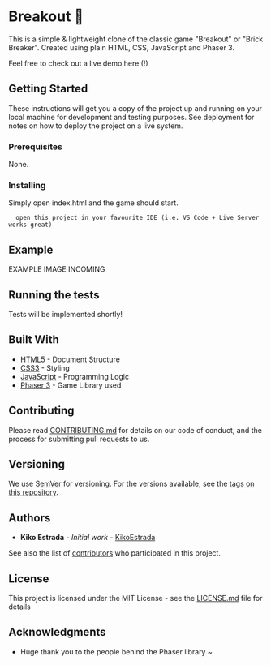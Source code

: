 # Breakout 🧱

This is a simple & lightweight clone of the classic game "Breakout" or "Brick Breaker". Created using plain HTML, CSS, JavaScript and Phaser 3.

Feel free to check out a live demo here (!)

## Getting Started

These instructions will get you a copy of the project up and running on your local machine for development and testing purposes. See deployment for notes on how to deploy the project on a live system.

### Prerequisites

None.


### Installing

Simply open index.html and the game should start.

```
  open this project in your favourite IDE (i.e. VS Code + Live Server works great)
```
## Example 
EXAMPLE IMAGE INCOMING

## Running the tests

Tests will be implemented shortly!

## Built With

* [HTML5](https://developer.mozilla.org/en-US/docs/Web/HTML) - Document Structure
* [CSS3](https://developer.mozilla.org/en-US/docs/Web/CSS) - Styling
* [JavaScript](https://developer.mozilla.org/en-US/docs/Web/JavaScript) - Programming Logic
* [Phaser 3](https://phaser.io/phaser3) - Game Library used

## Contributing

Please read [CONTRIBUTING.md](https://gist.github.com/PurpleBooth/b24679402957c63ec426) for details on our code of conduct, and the process for submitting pull requests to us.

## Versioning

We use [SemVer](http://semver.org/) for versioning. For the versions available, see the [tags on this repository](https://github.com/kk-o/Breakout-Clone/tags). 

## Authors

* **Kiko Estrada** - *Initial work* - [KikoEstrada](https://github.com/kk-o)

See also the list of [contributors](https://github.com/kk-o/Breakout-Clone/contributors) who participated in this project.

## License

This project is licensed under the MIT License - see the [LICENSE.md](LICENSE.md) file for details

## Acknowledgments

* Huge thank you to the people behind the Phaser library ~
